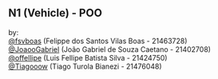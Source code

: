## N1 (Vehicle) - POO


by: </br>
[@fsvboas](https://github.com/fsvboas) (Felippe dos Santos Vilas Boas - 21463728)</br>
[@JoaooGabriel](https://github.com/JoaooGabriel) (João Gabriel de Souza Caetano - 21402708)</br>
[@offellipe](https://github.com/offellipe) (Luis Fellipe Batista Silva - 21424750)</br>
[@Tiagooow](https://github.com/Tiagooow) (Tiago Turola Bianezi - 21476048)</br>
